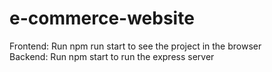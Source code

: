 # e-commerce-website
Frontend: Run npm run start to see the project in the browser  
Backend: Run npm start to run the express server  
